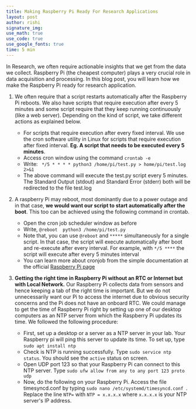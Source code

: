 ```yaml
---
title: Making Raspberry Pi Ready For Research Applications
layout: post
author: rishi
signature_img:
use_math: true
use_code: true
use_google_fonts: true
time: 5 min
---
```


In Research, we often require actionable insights that we get from the data we collect. Raspberry Pi (the cheapest computer) plays a very crucial role in data acquisition and processing. In this blog post, you will learn how we make the Raspberry Pi ready for research application.

1.  We often require that a script restarts automatically after the Raspberry Pi reboots. We also have scripts that require execution after every 5 minutes and some script require that they keep running continuously (like a web server). Depending on the kind of script, we take different actions as explained below.
    * For scripts that require execution after every fixed interval. We use the cron software utility in Linux for scripts that require execution after fixed interval. **Eg. A script that needs to be executed every 5 minutes**.
    * Access cron window using the command ```crontab -e```
    * Write: ``` */5 * * * * python3 /home/pi/test.py > home/pi/test.log 2>&1```
    * The above command will execute the test.py script every 5 minutes. The Standard Output (stdout) and Standard Error (stderr) both will be redirected to the file test.log

2. A raspberry Pi may reboot, most dominantly due to a power outage and in that case, **we would want our script to start automatically after the boot**. This too can be achieved using the following command in crontab.
    * Open the cron job scheduler window as before
    * Write, ```@reboot  python3 /home/pi/test.py```
    * Note that, you can use ```@reboot``` and ```*****``` simultaneously for a single script. In that case, the script will execute automatically after boot and re-execute after every interval. For example, with ```*/5 ****``` the script will execute after every 5 minutes interval
    * You can learn more about cronjob from the simple documentation at the official [Raspberry Pi page](https://www.raspberrypi.org/documentation/linux/usage/cron.md)

3. **Getting the right time in Raspberry Pi without an RTC or Internet but with Local Network.** Our Raspberry Pi collects data from sensors and hence keeping a tab of the right time is important. But we do not unnecessarily want our Pi to access the internet due to obvious security concerns and the Pi does not have an onboard RTC. We could manage to get the time of Raspberry Pi right by setting up one of our desktop computers as an NTP server from which the Raspberry Pi updates its time. We followed the following procedure:
    * First, set up a desktop or a server as a NTP server in your lab. Your Raspberry pi will ping this server to update its time. To set up, type ```sudo apt install ntp```
    *  Check is NTP is running successfully. Type ```sudo service ntp status```. You should see the ```active``` status on screen. 
    *  Open UDP port 123 so that your Raspberry Pi can connect to this NTP server. Type ```sudo ufw allow from any to any port 123 proto udp```
    *  Now, do the following on your Raspberry Pi. Access the file timesyncd.conf by typing ```sudo nano /etc/systemd/timesyncd.conf ```. Replace the line ```NTP=``` with ```NTP = x.x.x.x``` where ```x.x.x.x``` is your NTP server's IP address.





